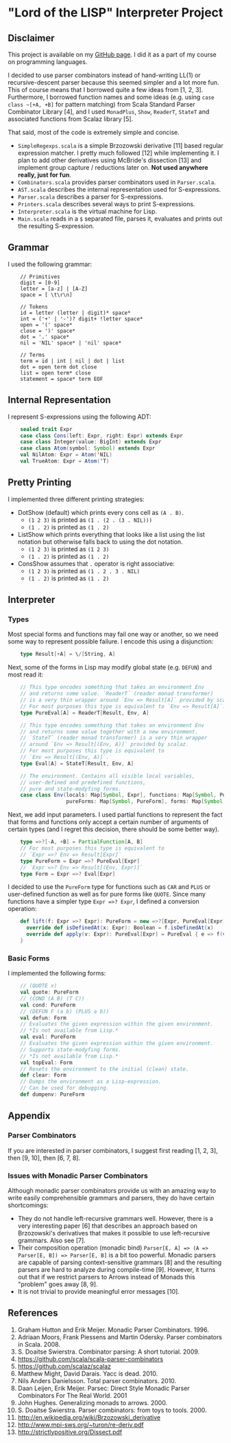 # "Lord of the LISP" Interpreter Project

## Disclaimer
This project is available on my [GitHub page](https://github.com/alexknvl/lotl). I did it as a part of my course on programming languages.

I decided to use parser combinators instead of hand-writing LL(1) or recursive-descent parser because this seemed simpler and a lot more fun. This of course means that I borrowed quite a few ideas from [1, 2, 3]. Furthermore, I borrowed function names and some ideas (e.g. using `case class ~[+A, +B]` for pattern matching) from Scala Standard Parser Combinator Library [4], and I used `MonadPlus`, `Show`, `ReaderT`, `StateT` and associated functions from Scalaz library [5].

That said, most of the code is extremely simple and concise.
* `SimpleRegexps.scala` is a simple Brzozowski derivative [11] based regular expression matcher. I pretty much followed [12] while implementing it. I plan to add other derivatives using McBride's dissection [13] and implement group capture / reductions later on. **Not used anywhere really, just for fun**.
* `Combinators.scala` provides parser combinators used in `Parser.scala`.
* `AST.scala` describes the internal representation used for S-expressions.
* `Parser.scala` describes a parser for S-expressions.
* `Printers.scala` describes several ways to print S-expressions.
* `Interpreter.scala` is the virtual machine for Lisp.
* `Main.scala` reads in a `$` separated file, parses it, evaluates and prints out the resulting S-expression.

## Grammar
I used the following grammar:
```
    // Primitives
    digit = [0-9]
    letter = [a-z] | [A-Z]
    space = [ \t\r\n]

    // Tokens
    id = letter (letter | digit)* space*
    int = ('+' | '-')? digit+ !letter space*
    open = '(' space*
    close = ')' space*
    dot = '.' space*
    nil = 'NIL' space* | 'nil' space*

    // Terms
    term = id | int | nil | dot | list
    dot = open term dot close
    list = open term* close
    statement = space* term EOF
```

## Internal Representation
I represent S-expressions using the following ADT:
```scala
    sealed trait Expr
    case class Cons(left: Expr, right: Expr) extends Expr
    case class Integer(value: BigInt) extends Expr
    case class Atom(symbol: Symbol) extends Expr
    val NilAtom: Expr = Atom('NIL)
    val TrueAtom: Expr = Atom('T)
```

## Pretty Printing
I implemented three different printing strategies:

* DotShow (default) which prints every cons cell as `(A . B)`.
    - `(1 2 3)` is printed as `(1 . (2 . (3 . NIL)))`
    - `(1 . 2)` is printed as `(1 . 2)`
* ListShow which prints everything that looks like a list using the list notation but otherwise falls back to using the dot notation.
    - `(1 2 3)` is printed as `(1 2 3)`
    - `(1 . 2)` is printed as `(1 . 2)`
* ConsShow assumes that `.` operator is right associative:
    - `(1 2 3)` is printed as `(1 . 2 . 3 . NIL)`
    - `(1 . 2)` is printed as `(1 . 2)`

## Interpreter

### Types
Most special forms and functions may fail one way or another, so we need some way to represent possible failure. I encode this using a disjunction:
```scala
    type Result[+A] = \/[String, A]
```

Next, some of the forms in Lisp may modify global state (e.g. `DEFUN`) and most read it: 
```scala
    // This type encodes something that takes an environment Env 
    // and returns some value. `ReaderT` (reader monad transformer) 
    // is a very thin wrapper around `Env => Result[A]` provided by scalaz.
    // For most purposes this type is equivalent to `Env => Result[A]`.
    type PureEval[A] = ReaderT[Result, Env, A]

    // This type encodes something that takes an environment Env 
    // and returns some value together with a new environment. 
    // `StateT` (reader monad transformer) is a very thin wrapper 
    // around `Env => Result[(Env, A)]` provided by scalaz.
    // For most purposes this type is equivalent to 
    // `Env => Result[(Env, A)]`.
    type Eval[A] = StateT[Result, Env, A]

    // The environment. Contains all visible local variables, 
    // user-defined and predefined functions, 
    // pure and state-modyfing forms.
    case class Env(locals: Map[Symbol, Expr], functions: Map[Symbol, PureForm],
                   pureForms: Map[Symbol, PureForm], forms: Map[Symbol, Form])
```

Next, we add input parameters. I used partial functions to represent the fact that forms and functions only accept a certain number of arguments of certain types (and I regret this decision, there should be some better way).
```scala
    type =>?[-A, +B] = PartialFunction[A, B]
    // For most purposes this type is equivalent to 
    // `Expr =>? Env => Result[Expr]`
    type PureForm = Expr =>? PureEval[Expr]
    // `Expr =>? Env => Result[(Env, Expr)]`
    type Form = Expr =>? Eval[Expr]
```

I decided to use the `PureForm` type for functions such as `CAR` and `PLUS` or user-defined function as well as for pure forms like `QUOTE`. Since many functions have a simpler type `Expr =>? Expr`, I defined a conversion operation:
```scala
    def lift(f: Expr =>? Expr): PureForm = new =>?[Expr, PureEval[Expr]] {
      override def isDefinedAt(x: Expr): Boolean = f.isDefinedAt(x)
      override def apply(v: Expr): PureEval[Expr] = PureEval { e => f(v).right}
    }
```

### Basic Forms
I implemented the following forms:
```scala
    // (QUOTE x)
    val quote: PureForm
    // (COND (A B) (T C))
    val cond: PureForm
    // (DEFUN F (a b) (PLUS a b))
    val defun: Form
    // Evaluates the given expression within the given environment.
    // *Is not available from Lisp.* 
    val eval: PureForm
    // Evaluates the given expression within the given environment.
    // Supports state-modyfing forms.
    // *Is not available from Lisp.* 
    val topEval: Form
    // Resets the environment to the initial (clean) state.
    def clear: Form
    // Dumps the environment as a Lisp-expression.
    // Can be used for debugging.
    def dumpenv: PureForm
```

## Appendix

### Parser Combinators
If you are interested in parser combinators, I suggest first reading [1, 2, 3], then [9, 10], then [6, 7, 8].

### Issues with Monadic Parser Combinators
Although monadic parser combinators provide us with an amazing way to write easily comprehensible grammars and parsers, they do have certain shortcomings:

* They do not handle left-recursive grammars well. However, there is a very interesting paper [6] that describes an approach based on Brzozowski's derivatives that makes it possible to use left-recursive grammars. Also see [7].
* Their composition operation (monadic bind) `Parser[E, A] => (A => Parser[E, B]) => Parser[E, B]` is a bit too powerful. Monadic parsers are capable of parsing context-sensitive grammars [8] and the resulting parsers are hard to analyze during compile-time [9]. However, it turns out that if we restrict parsers to Arrows instead of Monads this "problem" goes away [8, 9].
* It is not trivial to provide meaningful error messages [10].

## References
1. Graham Hutton and Erik Meijer. Monadic Parser Combinators. 1996.
2. Adriaan Moors, Frank Piessens and Martin Odersky. Parser combinators in Scala. 2008.
3. S. Doaitse Swierstra. Combinator parsing: A short tutorial. 2009.
4. https://github.com/scala/scala-parser-combinators
5. https://github.com/scalaz/scalaz
6. Matthew Might, David Darais. Yacc is dead. 2010.
7. Nils Anders Danielsson. Total parser combinators. 2010.
8. Daan Leijen, Erik Meijer. Parsec: Direct Style Monadic Parser Combinators
For The Real World. 2001
9. John Hughes. Generalizing monads to arrows. 2000.
10. S. Doaitse Swierstra. Parser combinators: from toys to tools. 2000.
11. http://en.wikipedia.org/wiki/Brzozowski_derivative
12. http://www.mpi-sws.org/~turon/re-deriv.pdf
13. http://strictlypositive.org/Dissect.pdf
